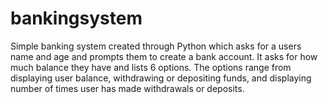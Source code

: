 # bankingsystem
Simple banking system created through Python which asks for a users name and age and prompts them to create a bank account. It asks for how much balance they have and lists 6 options. The options range from displaying user balance, withdrawing or depositing funds, and displaying number of times user has made withdrawals or deposits.
